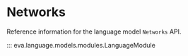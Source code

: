 # Networks

Reference information for the language model `Networks` API.

::: eva.language.models.modules.LanguageModule